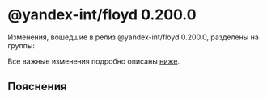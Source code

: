 # @yandex-int/floyd 0.200.0

<!-- ЧЕЛОВЕЧЕСКОЕ ВСТУПЛЕНИЕ -->

Изменения, вошедшие в релиз @yandex-int/floyd 0.200.0, разделены на группы:

Все важные изменения подробно описаны [ниже](#Пояснения).

## Пояснения

